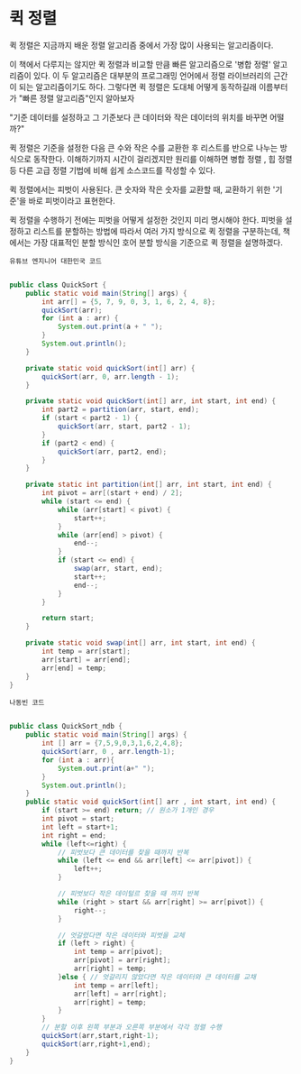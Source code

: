 # 퀵 정렬

퀵 정렬은 지금까지 배운 정렬 알고리즘 중에서 가장 많이 사용되는 알고리즘이다.

이 책에서 다루지는 않지만 퀵 정렬과 비교할 만큼 빠른 알고리즘으로 '병합 정렬' 알고리즘이  있다.
이 두 알고리즘은 대부분의 프로그래밍 언어에서 정렬 라이브러리의 근간이 되는 알고리즘이기도 하다.
그렇다면 퀵 정렬은 도대체 어떻게 동작하길래 이름부터가 "빠른 정렬 알고리즘"인지 알아보자

"기준 데이터를 설정하고 그 기준보다 큰 데이터와 작은 데이터의 위치를 바꾸면 어떨까?"

퀵 정렬은 기준을 설정한 다음 큰 수와 작은 수를 교환한 후 리스트를 반으로 나누는 방식으로 동작한다.
이해하기까지 시간이 걸리겠지만 원리를 이해하면 병합 정렬 , 힙 정렬 등 다른 고급 정렬 기법에 비해 쉽게 소스코드를 작성할 수 있다.

퀵 정렬에서는 피벗이 사용된다. 큰 숫자와 작은 숫자를 교환할 때, 교환하기 위한 '기준'을 바로 피벗이라고 표현한다.

퀵 정렬을 수행하기 전에는 피벗을 어떻게 설정한 것인지 미리 명시해야 한다. 
피벗을 설정하고 리스트를  분할하는 방법에 따라서 여러 가지 방식으로 퀵 정렬을 구분하는데, 
책에서는 가장 대표적인 분할 방식인 호어 분할 방식을 기준으로 퀵 정렬을 설명하겠다. 


`유튜브 엔지니어 대한민국 코드`

```java

public class QuickSort {
    public static void main(String[] args) {
        int arr[] = {5, 7, 9, 0, 3, 1, 6, 2, 4, 8};
        quickSort(arr);
        for (int a : arr) {
            System.out.print(a + " ");
        }
        System.out.println();
    }

    private static void quickSort(int[] arr) {
        quickSort(arr, 0, arr.length - 1);
    }

    private static void quickSort(int[] arr, int start, int end) {
        int part2 = partition(arr, start, end);
        if (start < part2 - 1) {
            quickSort(arr, start, part2 - 1);
        }
        if (part2 < end) {
            quickSort(arr, part2, end);
        }
    }

    private static int partition(int[] arr, int start, int end) {
        int pivot = arr[(start + end) / 2];
        while (start <= end) {
            while (arr[start] < pivot) {
                start++;
            }
            while (arr[end] > pivot) {
                end--;
            }
            if (start <= end) {
                swap(arr, start, end);
                start++;
                end--;
            }
        }

        return start;
    }

    private static void swap(int[] arr, int start, int end) {
        int temp = arr[start];
        arr[start] = arr[end];
        arr[end] = temp;
    }
}

```

`나동빈 코드`

```java

public class QuickSort_ndb {
    public static void main(String[] args) {
        int [] arr = {7,5,9,0,3,1,6,2,4,8};
        quickSort(arr, 0 , arr.length-1);
        for (int a : arr){
            System.out.print(a+" ");
        }
        System.out.println();
    }
    public static void quickSort(int[] arr , int start, int end) {
        if (start >= end) return; // 원소가 1개인 경우
        int pivot = start;
        int left = start+1;
        int right = end;
        while (left<=right) {
            // 피벗보다 큰 데이터를 찾을 때까지 반복
            while (left <= end && arr[left] <= arr[pivot]) {
                left++;
            }

            // 피벗보다 작은 데이털르 찾을 때 까지 반복
            while (right > start && arr[right] >= arr[pivot]) {
                right--;
            }

            // 엇갈렸다면 작은 데이터와 피벗을 교체
            if (left > right) {
                int temp = arr[pivot];
                arr[pivot] = arr[right];
                arr[right] = temp;
            }else { // 엇갈리지 않았다면 작은 데이터와 큰 데이터를 교채
                int temp = arr[left];
                arr[left] = arr[right];
                arr[right] = temp;
            }
        }
        // 분할 이후 왼쪽 부분과 오른쪽 부분에서 각각 정렬 수행
        quickSort(arr,start,right-1);
        quickSort(arr,right+1,end);
    }
}

```

